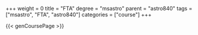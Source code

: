 +++
weight = 0
title = "FTA"
degree = "msastro"
parent = "astro840"
tags = ["msastro", "FTA", "astro840"]
categories = ["course"]
+++

{{< genCoursePage >}}
